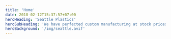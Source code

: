 ```yaml
---
title: 'Home'
date: 2018-02-12T15:37:57+07:00
heroHeading: 'Seattle Plastics'
heroSubHeading: 'We have perfected custom manufacturing at stock prices.'
heroBackground: '/img/seattle.avif'
---
```

